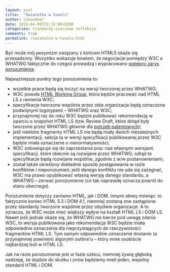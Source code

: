 ```yaml
---
layout: post
title:  "Światełko w tunelu"
author: Comandeer
date: 2019-04-09T23:15:00+0200
categories: standardy-sieciowe refleksje
comments: true
permalink: /swiatelko-w-tunelu.html
---
```


Być może mój pesymizm związany z końcem HTML5 okaże się przesadzony. Wszystko wskazuje bowiem, że negocjacje pomiędzy W3C a WHATWG faktycznie do czegoś prowadzą i wypracowano [wstępny zarys porozumienia](https://www.w3.org/2019/04/WHATWG-W3C-MOU.html).

Najważniejsze punkty tego porozumienia to:

* wszelkie prace będą się toczyć na wersji tworzonej przez WHATWG;
* W3C powoła [HTML Working Group](https://www.w3.org/2018/12/html.html), która będzie pracować nad HTML LS z ramienia W3C;
* specyfikacje tworzone wspólnie przez obie organizacje będą oznaczone podwójnymi logotypami – WHATWG oraz W3C;
* przynajmniej raz do roku W3C będzie publikować rekomendację w oparciu o snapshot HTML LS (tzw. Review Draft, które dotąd były tworzone przez WHATWG głównie dla [potrzeb patentowych](https://whatwg.org/workstream-policy#review-draft));
* jeśli niektóre fragmenty HTML LS nie będą miały dwóch niezależnych implementacji, sekcja ta w wersji specyfikacji publikowanej przez W3C będzie miała oznaczenie o nienormatywności;
* W3C zobowiązuje się do zaprzestania prac nad własnymi wersjami specyfikacji, które obecnie są rozwijane przez WHATWG; odtąd te specyfikacje będą rozwijane wspólnie, zgodnie z w/w postanowieniami;
* został także określony dokładnie sposób postępowania w razie konfliktów i nieporozumień; jeśli danego konfliktu nie uda się zażegnać, W3C ma prawo opublikować własną wersję danego standardu, a WHATWG – zerwać porozumienie (co tak naprawdę oznacza powrót do stanu obecnego).

Porozumienie dotyczy zarówno HTML, jak i DOM. Innymi słowy mówiąc: to faktycznie koniec HTML 5.3 i DOM 4.1, niemniej zostaną one zastąpione przez standardy tworzone wspólnie przez obydwie organizacje. A to oznacza, że W3C może mieć większy wpływ na kształt HTML LS i DOM LS. Nawet jeśli jednak okaże się, że WHATWG nie bierze pod uwagę zdania W3C, to wersja publikowana jako rekomendacja W3C będzie miała odpowiednie oznaczenia dla nieprzystających do rzeczywistości fragmentów HTML LS. Tym samym odpowiednie oznaczenie dostanie (a przynajmniej powinien) algorytm outline'u – który mnie osobiście najbardziej boli w HTML LS.

Jak na razie porozumienie jest w fazie szkicu, niemniej żywię głęboką nadzieję, że dojdzie do skutku i znów będziemy mieli jeden, wspólny standard HTML i DOM.
